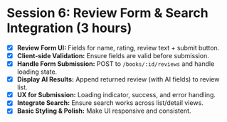 # Session 6: Review Form & Search Integration (3 hours)

- [x] **Review Form UI:** Fields for name, rating, review text + submit button.
- [x] **Client-side Validation:** Ensure fields are valid before submission.
- [x] **Handle Form Submission:** POST to `/books/:id/reviews` and handle loading state.
- [x] **Display AI Results:** Append returned review (with AI fields) to review list.
- [x] **UX for Submission:** Loading indicator, success, and error handling.
- [x] **Integrate Search:** Ensure search works across list/detail views.
- [x] **Basic Styling & Polish:** Make UI responsive and consistent.

